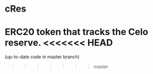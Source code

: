 # cRes
ERC20 token that tracks the Celo reserve.
<<<<<<< HEAD
=======
(up-to-date code in master branch)
>>>>>>> master
